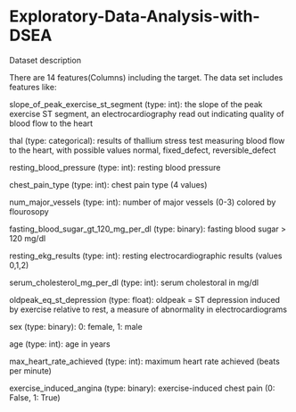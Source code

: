 # Exploratory-Data-Analysis-with-DSEA

Dataset description

There are 14 features(Columns) including the target. The data set includes features like:

slope_of_peak_exercise_st_segment (type: int): the slope of the peak exercise ST segment, an electrocardiography read out indicating quality of blood flow to the heart

thal (type: categorical): results of thallium stress test measuring blood flow to the heart, with possible values normal, fixed_defect, reversible_defect

resting_blood_pressure (type: int): resting blood pressure

chest_pain_type (type: int): chest pain type (4 values)

num_major_vessels (type: int): number of major vessels (0-3) colored by flourosopy

fasting_blood_sugar_gt_120_mg_per_dl (type: binary): fasting blood sugar > 120 mg/dl

resting_ekg_results (type: int): resting electrocardiographic results (values 0,1,2)

serum_cholesterol_mg_per_dl (type: int): serum cholestoral in mg/dl

oldpeak_eq_st_depression (type: float): oldpeak = ST depression induced by exercise relative to rest, a measure of abnormality in electrocardiograms

sex (type: binary): 0: female, 1: male

age (type: int): age in years

max_heart_rate_achieved (type: int): maximum heart rate achieved (beats per minute)

exercise_induced_angina (type: binary): exercise-induced chest pain (0: False, 1: True)
